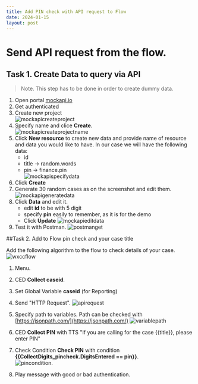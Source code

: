 ```yaml
---
title: Add PIN check with API request to Flow
date: 2024-01-15
layout: post
---
```


# Send API request from the flow.
## Task 1. Create Data to query via API

> Note. This step has to be done in order to create dummy data.

1. Open portal [mockapi.io](mockapi.io)
2. Get authenticated
3. Create new project  
![mockapicreateproject](../assets/images/APIflow/mockapicreateproject.png)
4. Specify name and clice **Create**.  
![mockapicreateprojectname](../assets/images/APIflow/mockapicreateprojectname.png)
5. Click **New resource** to create new data and provide name of resource and data you would like to have. In our case we will have the following data:
	* id
	* title -> random.words
	* pin -> finance.pin  
![mockapispecifydata](../assets/images/APIflow/mockapispecifydata.png)
6. Click **Create**
7. Generate 30 random cases as on the screenshot and edit them.  
![mockapigeneratedata](../assets/images/APIflow/mockapigeneratedata.png)
8. Click **Data** and edit it.
	* edit **id** to be with 5 digit 
	* specify **pin** easily to remember, as it is for the demo
	* Click **Update**
![mockapieditdata](../assets/images/APIflow/mockapieditdata.png) 
9. Test it with Postman. 
![postmanget](../assets/images/APIflow/postmanget.png) 

##Task 2. Add to Flow pin check and your case title

Add the following algorithm to the flow to check details of your case.
![wxccflow](../assets/images/APIflow/wxccflow.png) 

1. Menu. 
2. CED **Collect caseid**. 
3. Set Global Variable **caseid** (for Reporting)
4. Send "HTTP Request". 
![apirequest](../assets/images/APIflow/apirequest.png)
5. Specify path to variables. Path can be checked with [https://jsonpath.com/](https://jsonpath.com/)
![variablepath](../assets/images/APIflow/variablepath.png)
6. CED **Collect PIN** with TTS "If you are calling for the case {{title}}, please enter PIN"
7. Check Condition **Check PIN** with condition **{{CollectDigits_pincheck.DigitsEntered == pin}}**.   
![pincondition](../assets/images/APIflow/pincondition.png). 

8. Play message with good or bad authentication.


 






